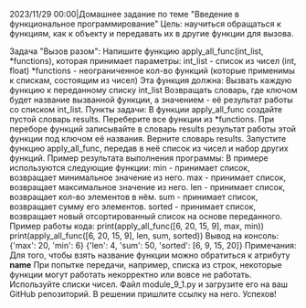2023/11/29 00:00|Домашнее задание по теме "Введение в функциональное программирование"
Цель: научиться обращаться к функциям, как к объекту и передавать их в другие функции для вызова.

Задача "Вызов разом":
Напишите функцию apply_all_func(int_list, *functions), которая принимает параметры:
int_list - список из чисел (int, float)
*functions - неограниченное кол-во функций (которые применимы к спискам, состоящим из чисел)
Эта функция должна:
Вызвать каждую функцию к переданному списку int_list
Возвращать словарь, где ключом будет название вызванной функции, а значением - её результат работы со списком int_list.
Пункты задачи:
В функции apply_all_func создайте пустой словарь results.
Переберите все функции из *functions.
При переборе функций записывайте в словарь results результат работы этой функции под ключом её названия.
Верните словарь results.
Запустите функцию apply_all_func, передав в неё список из чисел и набор других функций.
Пример результата выполнения программы:
В примере используются следующие функции:
min - принимает список, возвращает минимальное значение из него.
max - принимает список, возвращает максимальное значение из него.
len - принимает список, возвращает кол-во элементов в нём.
sum - принимает список, возвращает сумму его элементов.
sorted - принимает список, возвращает новый отсортированный список на основе переданного.
Пример работы кода:
print(apply_all_func([6, 20, 15, 9], max, min))
print(apply_all_func([6, 20, 15, 9], len, sum, sorted))
Вывод на консоль:
{'max': 20, 'min': 6}
{'len': 4, 'sum': 50, 'sorted': [6, 9, 15, 20]}
Примечания:
Для того, чтобы взять название функции можно обратиться к атрибуту __name__
При попытке передачи, например, списка из строк, некоторые функции могут работать некорректно или вовсе не работать. Используйте списки чисел.
Файл module_9_1.py и загрузите его на ваш GitHub репозиторий. В решении пришлите ссылку на него.
Успехов!
